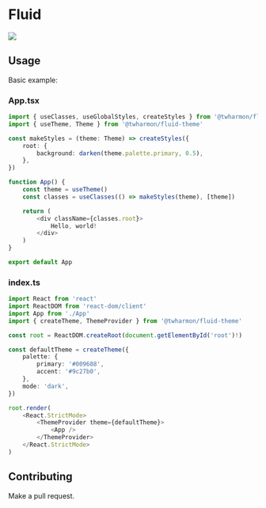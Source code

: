 # Fluid

![](https://github.com/twharmon/fluid/workflows/Test/badge.svg)

## Usage
Basic example:

### App.tsx

```ts
import { useClasses, useGlobalStyles, createStyles } from '@twharmon/fluid-css-in-js'
import { useTheme, Theme } from '@twharmon/fluid-theme'

const makeStyles = (theme: Theme) => createStyles({
    root: {
        background: darken(theme.palette.primary, 0.5),
    },
})

function App() {
    const theme = useTheme()
    const classes = useClasses(() => makeStyles(theme), [theme])

    return (
        <div className={classes.root}>
            Hello, world!
        </div>
    )
}

export default App
```

### index.ts

```ts
import React from 'react'
import ReactDOM from 'react-dom/client'
import App from './App'
import { createTheme, ThemeProvider } from '@twharmon/fluid-theme'

const root = ReactDOM.createRoot(document.getElementById('root')!)

const defaultTheme = createTheme({
    palette: {
        primary: '#009688',
        accent: '#9c27b0',
    },
    mode: 'dark',
})

root.render(
    <React.StrictMode>
        <ThemeProvider theme={defaultTheme}>
            <App />
        </ThemeProvider>
    </React.StrictMode>
)
```

## Contributing

Make a pull request.
